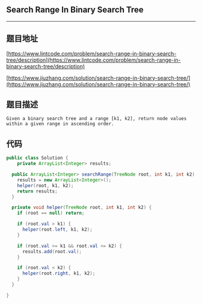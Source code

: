 ## Search Range In Binary Search Tree

----
## 题目地址

[https://www.lintcode.com/problem/search-range-in-binary-search-tree/description](https://www.lintcode.com/problem/search-range-in-binary-search-tree/description)

[https://www.jiuzhang.com/solution/search-range-in-binary-search-tree/](https://www.jiuzhang.com/solution/search-range-in-binary-search-tree/)

## 题目描述

```text
Given a binary search tree and a range [k1, k2], return node values within a given range in ascending order.
```

## 代码

```java
public class Solution {
    private ArrayList<Integer> results;

  public ArrayList<Integer> searchRange(TreeNode root, int k1, int k2) {
    results = new ArrayList<Integer>();
    helper(root, k1, k2);
    return results;
  }

  private void helper(TreeNode root, int k1, int k2) {
    if (root == null) return;

    if (root.val > k1) {
      helper(root.left, k1, k2);
    }

    if (root.val >= k1 && root.val <= k2) {
      results.add(root.val);
    }

    if (root.val < k2) {
      helper(root.right, k1, k2);
    }
  }

}
```


